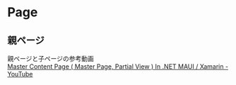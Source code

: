 # Page

## 親ページ

親ページと子ページの参考動画  
[Master Content Page ( Master Page, Partial View ) In .NET MAUI / Xamarin - YouTube](https://www.youtube.com/watch?v=ufMlk8k4Wq4)  
